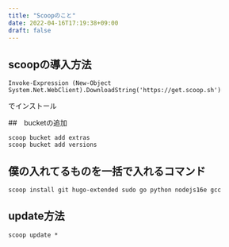 ```yaml
---
title: "Scoopのこと"
date: 2022-04-16T17:19:38+09:00
draft: false
---
```


## scoopの導入方法

```text
Invoke-Expression (New-Object System.Net.WebClient).DownloadString('https://get.scoop.sh')
```
でインストール

##　bucketの追加
```text
scoop bucket add extras
scoop bucket add versions
```

## 僕の入れてるものを一括で入れるコマンド

```text
scoop install git hugo-extended sudo go python nodejs16e gcc
```

## update方法
```text
scoop update *
```